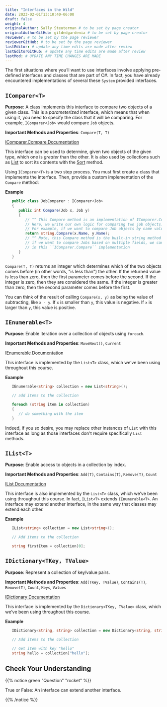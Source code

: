 ```yaml
---
title: "Interfaces in the Wild"
date: 2023-02-01T13:10:40-06:00
draft: false
weight: 4
originalAuthor: Sally Steuterman # to be set by page creator
originalAuthorGitHub: gildedgardenia # to be set by page creator
reviewer: # to be set by the page reviewer
reviewerGitHub: # to be set by the page reviewer
lastEditor: # update any time edits are made after review
lastEditorGitHub: # update any time edits are made after review
lastMod: # UPDATE ANY TIME CHANGES ARE MADE
---
```


The first situations where you’ll want to use interfaces involve applying pre-defined interfaces 
and classes that are part of C#. In fact, you have already encountered implementations of several these 
`System` provided interfaces. 

## `IComparer<T>`

**Purpose**: A class implements this interface to compare two objects of a given class. This is 
a *parameterized* interface, which means that when using it, you need to specify the class that 
it will be comparing. For example, `IComparer<Job>` would compare `Job` objects.

**Important Methods and Properties**: `Compare(T, T)`

[IComparer.Compare Documentation](https://msdn.microsoft.com/en-us/library/system.collections.icomparer.compare(v=vs.110).aspx)

This interface can be used to determine, given two objects of the given
type, which one is *greater* than the other. It is also used by
collections such as
[List](https://msdn.microsoft.com/en-us/library/6sh2ey19(v=vs.110).aspx)
to sort its contents with the
[Sort](https://msdn.microsoft.com/en-us/library/234b841s(v=vs.110).aspx)
method.

Using `IComparer<T>` is a two step process. You must first create a class that implements the interface. 
Then, provide a custom implementation of the `Compare` method:

**Example**

```csharp {linenos = table}
   public class JobComparer : IComparer<Job>
   {
      public int Compare(Job x, Job y)
      {
         // ^^ This Compare method is an implementation of IComparer.Compare
         // Here, we write our own logic for comparing two job objects.
         // For example, if we want to compare Job objects by name values, we'd write:
         return string.Compare(x.Name, y.Name);
         // ^^ Note, this Compare method is the built-in string method
         // if we want to compare Jobs based on multiple fields, we can do so by expanding the custom logic
         // in this ``IComparer.Compare`` implementation
      }
   }
```

`Compare(T, T)` returns an integer which determines which of the two objects comes before (in other 
words, "is less than") the other. If the returned value is less than zero, then the first parameter 
comes before the second. If the integer is zero, then they are considered the same. If the integer is 
greater than zero, then the second parameter comes before the first. 

You can think of the result of calling `Compare(x, y)` as being the value of subtracting, like 
`x - y`. If `x` is smaller than `y`, this value is negative. If `x` is larger than `y`, 
this value is positive.

## `IEnumerable<T>`

**Purpose**: Enable iteration over a collection of objects using
`foreach`.

**Important Methods and Properties**: `MoveNext()`, `Current`

[IEnumerable Documentation](https://msdn.microsoft.com/en-us/library/9eekhta0(v=vs.110).aspx)

This interface is implemented by the `List<T>` class, which we’ve been
using throughout this course.

**Example**

```csharp {linenos = table}
   IEnumerable<string> collection = new List<string>();

   // add items to the collection

   foreach (string item in collection) 
   {
      // do something with the item
   }
```

Indeed, if you so desire, you may replace other instances of `List` with this interface as long as those
interfaces don't require specifically `List` methods.

## `IList<T>`

**Purpose**: Enable access to objects in a collection by index.

**Important Methods and Properties**: `Add(T)`, `Contains(T)`,
`Remove(T)`, `Count`

[IList Documentation](https://msdn.microsoft.com/en-us/library/5y536ey6(v=vs.110).aspx)

This interface is also implemented by the `List<T>` class, which we’ve
been using throughout this course. In fact, `IList<T>` extends
`IEnumerable<T>`. An interface may extend another interface, in the
same way that classes may extend each other.

**Example**

```csharp {linenos = table}
   IList<string> collection = new List<string>();

   // Add items to the collection

   string firstItem = collection[0];
```

## `IDictionary<TKey, TValue>`

**Purpose**: Represent a collection of key/value pairs.

**Important Methods and Properties**: `Add(TKey, TValue)`,
`Contains(T)`, `Remove(T)`, `Count`, `Keys`, `Values`

[IDictionary Documentation](https://msdn.microsoft.com/en-us/library/s4ys34ea(v=vs.110).aspx)

This interface is implemented by the `Dictionary<TKey, TValue>` class,
which we’ve been using throughout this course.

**Example**

```csharp {linenos = table}
   IDictionary<string, string> collection = new Dictionary<string, string>();

   // Add items to the collection

   // Get item with key "hello"
   string hello = collection["hello"];
```

## Check Your Understanding

{{% notice green "Question" "rocket" %}}

   True or False: An interface can extend another interface.

{{% /notice %}}

<!-- True -->